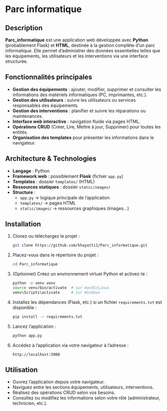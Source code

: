 # Parc informatique

##  Description
**Parc_informatique** est une application web développée avec **Python** (probablement Flask) et **HTML**, destinée à la gestion complète d’un parc informatique. Elle permet d’administrer des données essentielles telles que les équipements, les utilisateurs et les interventions via une interface structurée.

## Fonctionnalités principales
- **Gestion des équipements** : ajouter, modifier, supprimer et consulter les informations des matériels informatiques (PC, imprimantes, etc.).
- **Gestion des utilisateurs** : suivre les utilisateurs ou services responsables des équipements.
- **Gestion des interventions** : planifier et suivre les réparations ou maintenances.
- **Interface web interactive** : navigation fluide via pages HTML.
- **Opérations CRUD** (Créer, Lire, Mettre à jour, Supprimer) pour toutes les entités.
- **Organisation des templates** pour présenter les informations dans le navigateur.

## Architecture & Technologies
- **Langage** : Python  
- **Framework web** : possiblement **Flask** (fichier `app.py`)  
- **Templates** : dossier `templates/` (HTML)  
- **Ressources statiques** : dossier `static/images/`  
- **Structure** :
  - `app.py` → logique principale de l’application  
  - `templates/` → pages HTML  
  - `static/images/` → ressources graphiques (images…)  

## Installation
1. Clonez ou téléchargez le projet :
    ```bash
    git clone https://github.com/khayatti1/Parc_informatique.git
    ```
2. Placez-vous dans le répertoire du projet :
    ```bash
    cd Parc_informatique
    ```
3. (Optionnel) Créez un environnement virtuel Python et activez-le :
    ```bash
    python -m venv venv
    source venv/bin/activate  # sur macOS/Linux
    venv\Scripts\activate     # sur Windows
    ```
4. Installez les dépendances (Flask, etc.) si un fichier `requirements.txt` est disponible :
    ```bash
    pip install -r requirements.txt
    ```
5. Lancez l’application :
    ```bash
    python app.py
    ```
6. Accédez à l’application via votre navigateur à l’adresse :
    ```
    http://localhost:5000
    ```

## Utilisation
- Ouvrez l’application depuis votre navigateur.
- Naviguez entre les sections équipements, utilisateurs, interventions.
- Réalisez des opérations CRUD selon vos besoins.
- Consultez ou modifiez les informations selon votre rôle (administrateur, technicien, etc.).


